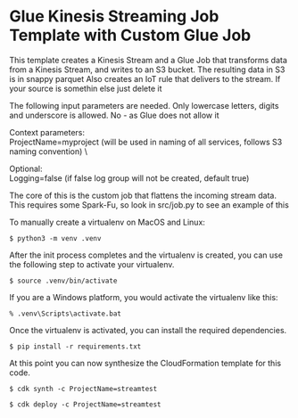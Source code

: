 # Glue Kinesis Streaming Job Template with Custom Glue Job

This template creates a Kinesis Stream and a Glue Job that transforms data from a Kinesis Stream, and writes to an S3 bucket. 
The resulting data in S3 is in snappy parquet
Also creates an IoT rule that delivers to the stream. If your source is somethin else just delete it

The following input parameters are needed. Only lowercase letters, digits and underscore is allowed. No - as Glue does not allow it

Context parameters:\
ProjectName=myproject (will be used in naming of all services, follows S3 naming convention) \

Optional:\
Logging=false (if false log group will not be created, default true)

The core of this is the custom job that flattens the incoming stream data. This requires some Spark-Fu, so look in src/job.py to see an example of this

To manually create a virtualenv on MacOS and Linux:

```
$ python3 -m venv .venv
```

After the init process completes and the virtualenv is created, you can use the following
step to activate your virtualenv.

```
$ source .venv/bin/activate
```

If you are a Windows platform, you would activate the virtualenv like this:

```
% .venv\Scripts\activate.bat
```

Once the virtualenv is activated, you can install the required dependencies.

```
$ pip install -r requirements.txt
```

At this point you can now synthesize the CloudFormation template for this code.

```
$ cdk synth -c ProjectName=streamtest
```

```
$ cdk deploy -c ProjectName=streamtest
```
